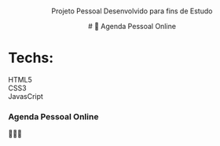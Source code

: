 <br />
<p align="center">
<p align="center">Projeto Pessoal Desenvolvido para fins de Estudo</p>
<p align="center"># 🚀 Agenda Pessoal Online</p>

# Techs: 
HTML5<br>
CSS3<br>
JavasCript

### Agenda Pessoal Online
🙋🏻‍♂️
